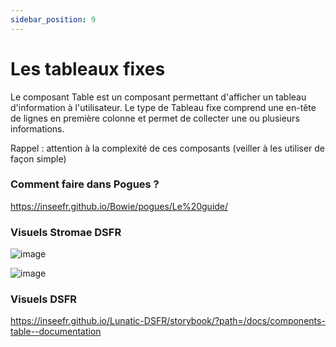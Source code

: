 ```yaml
---
sidebar_position: 9
---
```


# Les tableaux fixes

Le composant Table est un composant permettant d'afficher un tableau d'information à l'utilisateur.
Le type de Tableau fixe comprend une en-tête de lignes en première colonne et permet de collecter une ou plusieurs informations.

Rappel : attention à la complexité de ces composants (veiller à les utiliser de façon simple)

### Comment faire dans Pogues ?

https://inseefr.github.io/Bowie/pogues/Le%20guide/

### Visuels Stromae DSFR

![image](https://github.com/InseeFr/Stromae/assets/71011059/78e10708-335c-49f5-a042-2d8dbb28605a)

![image](https://github.com/InseeFr/Stromae/assets/71011059/0551741d-05d6-4254-b866-48eacccf6034)

### Visuels DSFR

https://inseefr.github.io/Lunatic-DSFR/storybook/?path=/docs/components-table--documentation
